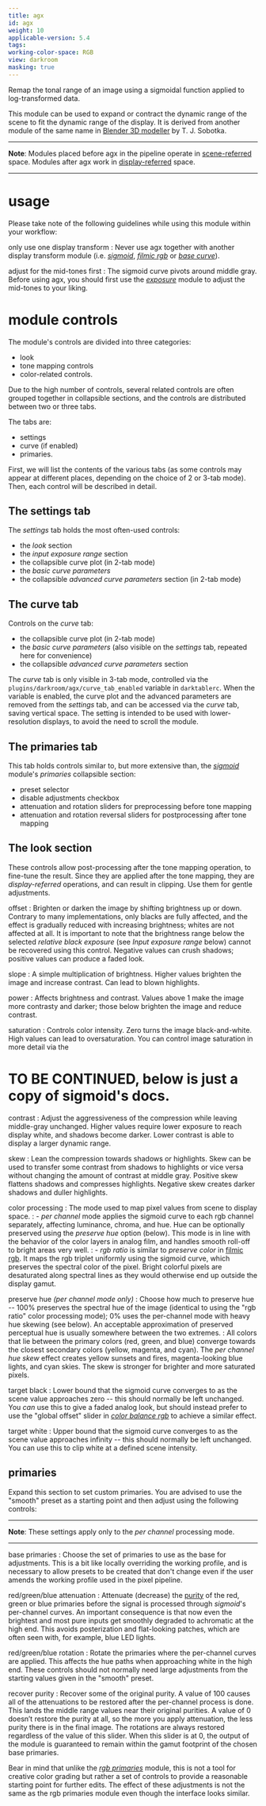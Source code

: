 ```yaml
---
title: agx
id: agx
weight: 10
applicable-version: 5.4
tags: 
working-color-space: RGB 
view: darkroom
masking: true
---
```


Remap the tonal range of an image using a sigmoidal function applied to log-transformed data.

This module can be used to expand or contract the dynamic range of the scene to fit the dynamic range of the display. It is derived from another module of the same name in [Blender 3D modeller](https://www.blender.org/) by T. J. Sobotka.

---

**Note**: Modules placed before agx in the pipeline operate in [scene-referred](../../../darkroom/pixelpipe/the-pixelpipe-and-module-order.md/#scene-referred-workflow) space. Modules after agx work in [display-referred](../../../darkroom/pixelpipe/the-pixelpipe-and-module-order.md/#display-referred-workflow) space.

---

# usage

Please take note of the following guidelines while using this module within your workflow:

only use one display transform
: Never use agx together with another display transform module (i.e. [_sigmoid_](./sigmoid.md), [_filmic rgb_](./filmic-rgb.md) or [_base curve_](./base-curve.md)).

adjust for the mid-tones first
: The sigmoid curve pivots around middle gray. Before using agx, you should first use the [_exposure_](./exposure.md) module to adjust the mid-tones to your liking.

# module controls

The module's controls are divided into three categories:
- look
- tone mapping controls
- color-related controls.

Due to the high number of controls, several related controls are often grouped together in collapsible sections, and the controls are distributed between two or three tabs.

The tabs are:
- settings
- curve (if enabled)
- primaries.

First, we will list the contents of the various tabs (as some controls may appear at different places, depending on the choice of 2 or 3-tab mode). Then, each control will be described in detail.

## The settings tab

The _settings_ tab holds the most often-used controls:

- the _look_ section
- the _input exposure range_ section
- the collapsible curve plot (in 2-tab mode)
- the _basic curve parameters_
- the collapsible _advanced curve parameters_ section (in 2-tab mode)

## The curve tab

Controls on the _curve_ tab:

- the collapsible curve plot (in 2-tab mode)
- the _basic curve parameters_ (also visible on the _settings_ tab, repeated here for convenience)
- the collapsible _advanced curve parameters_ section

The _curve_ tab is only visible in 3-tab mode, controlled via the `plugins/darkroom/agx/curve_tab_enabled` variable in `darktablerc`. When the variable is enabled, the curve plot and the advanced parameters are removed from the _settings_ tab, and can be accessed via the _curve_ tab, saving vertical space. The setting is intended to be used with lower-resolution displays, to avoid the need to scroll the module.

## The primaries tab

This tab holds controls similar to, but more extensive than, the [_sigmoid_](./sigmoid.md) module's _primaries_ collapsible section:

- preset selector
- disable adjustments checkbox
- attenuation and rotation sliders for preprocessing before tone mapping
- attenuation and rotation reversal sliders for postprocessing after tone mapping

## The look section

These controls allow post-processing after the tone mapping operation, to fine-tune the result. Since they are applied after the tone mapping, they are _display-referred_ operations, and can result in clipping. Use them for gentle adjustments.

offset
: Brighten or darken the image by shifting brightness up or down. Contrary to many implementations, only blacks are fully affected, and the effect is gradually reduced with increasing brightness; whites are not affected at all. It is important to note that the brightness range below the selected _relative black exposure_ (see _Input exposure range_ below) cannot be recovered using this control. Negative values can crush shadows; positive values can produce a faded look.

slope
: A simple multiplication of brightness. Higher values brighten the image and increase contrast. Can lead to blown highlights.

power
: Affects brightness and contrast. Values above 1 make the image more contrasty and darker; those below brighten the image and reduce contrast. 

saturation
: Controls color intensity. Zero turns the image black-and-white. High values can lead to oversaturation. You can control image saturation in more detail via the 

# TO BE CONTINUED, below is just a copy of sigmoid's docs.

contrast
: Adjust the aggressiveness of the compression while leaving middle-gray unchanged. Higher values require lower exposure to reach display white, and shadows become darker. Lower contrast is able to display a larger dynamic range.

skew
: Lean the compression towards shadows or highlights. Skew can be used to transfer some contrast from shadows to highlights or vice versa without changing the amount of contrast at middle gray. Positive skew flattens shadows and compresses highlights. Negative skew creates darker shadows and duller highlights.

color processing
: The mode used to map pixel values from scene to display space.
: - _per channel_ mode applies the sigmoid curve to each rgb channel separately, affecting luminance, chroma, and hue. Hue can be optionally preserved using the _preserve hue_ option (below). This mode is in line with the behavior of the color layers in analog film, and handles smooth roll-off to bright areas very well.
: - _rgb ratio_ is similar to _preserve color_ in [filmic rgb](./filmic-rgb.md). It maps the rgb triplet uniformly using the sigmoid curve, which preserves the spectral color of the pixel. Bright colorful pixels are desaturated along spectral lines as they would otherwise end up outside the display gamut.

preserve hue _(per channel mode only)_
: Choose how much to preserve hue -- 100% preserves the spectral hue of the image (identical to using the "rgb ratio" color processing mode); 0% uses the per-channel mode with heavy hue skewing (see below). An acceptable approximation of preserved perceptual hue is usually somewhere between the two extremes.
: All colors that lie between the primary colors (red, green, and blue) converge towards the closest secondary colors (yellow, magenta, and cyan). The _per channel hue skew_ effect creates yellow sunsets and fires, magenta-looking blue lights, and cyan skies. The skew is stronger for brighter and more saturated pixels.

target black
: Lower bound that the sigmoid curve converges to as the scene value approaches zero -- this should normally be left unchanged. You _can_ use this to give a faded analog look, but should instead prefer to use the "global offset" slider in [_color balance rgb_](./color-balance-rgb.md) to achieve a similar effect.

target white
: Upper bound that the sigmoid curve converges to as the scene value approaches infinity -- this should normally be left unchanged. You can use this to clip white at a defined scene intensity.

## primaries

Expand this section to set custom primaries. You are advised to use the "smooth" preset as a starting point and then adjust using the following controls:

---

**Note**: These settings apply only to the _per channel_ processing mode.

---

base primaries
: Choose the set of primaries to use as the base for adjustments. This is a bit like locally overriding the working profile, and is necessary to allow presets to be created that don't change even if the user amends the working profile used in the pixel pipeline.

red/green/blue attenuation
: Attenuate (decrease) the [purity](../../special-topics/color-management/color-dimensions.md#definitions) of the red, green or blue primaries before the signal is processed through _sigmoid_'s per-channel curves. An important consequence is that now even the brightest and most pure inputs get smoothly degraded to achromatic at the high end. This avoids posterization and flat-looking patches, which are often seen with, for example, blue LED lights.

red/green/blue rotation
: Rotate the primaries where the per-channel curves are applied. This affects the hue paths when approaching white in the high end. These controls should not normally need large adjustments from the starting values given in the "smooth" preset.

recover purity
: Recover some of the original purity. A value of 100 causes all of the attenuations to be restored after the per-channel process is done. This lands the middle range values near their original purities. A value of 0 doesn’t restore the purity at all, so the more you apply attenuation, the less purity there is in the final image. The rotations are always restored regardless of the value of this slider. When this slider is at 0, the output of the module is guaranteed to remain within the gamut footprint of the chosen base primaries.

Bear in mind that unlike the [_rgb primaries_](./rgb-primaries.md) module, this is not a tool for creative color grading but rather a set of controls to provide a reasonable starting point for further edits. The effect of these adjustments is not the same as the rgb primaries module even though the interface looks similar.
